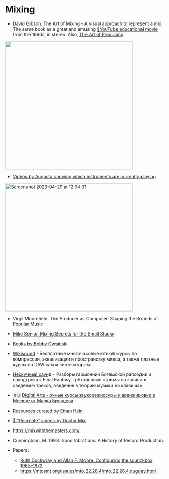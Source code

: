 Mixing
===

- [David Gibson. The Art of Mixing](https://amzn.to/3qIiY1H) - A visual approach to represent a mix. The same book as a great and amusing [🎥YouTube educational movie](https://www.youtube.com/watch?v=TEjOdqZFvhY) from the 1990s, in stereo. Also, [The Art of Producing](https://www.amazon.com/Art-Producing-David-Gibson/dp/1931140448)

<img width="400" src="https://user-images.githubusercontent.com/1491908/150440495-792afe9a-4786-48d9-a798-6a45d2eac3e0.png">

- [Videos by Augusto showing which instruments are currently playing](https://www.youtube.com/watch?v=7n4TjcIbCHo&list=PLe953SkdlXgCM63ux62rFWiIiLI-QSDWO)

<img width="400" alt="Screenshot 2023-04-29 at 12 04 31" src="https://user-images.githubusercontent.com/1491908/235291987-4135c0df-f622-49c2-b9f1-ff030ba9eb4f.png">

- Virgil Moorefield. The Producer as Composer. Shaping the Sounds of Popular Music

- [Mike Senior. Mixing Secrets for the Small Studio](https://amzn.to/3BlQY7P)

- [Books by Bobby Owsinski](https://www.amazon.com/Bobby-Owsinski/e/B001K8A8F8%3Fref=dbs_a_mng_rwt_scns_share)

- [Wikisound](http://wikisound.org/Video/) - Бесплатные многочасовые ютьюб-курсы по компрессии, эквализации и пространству микса, а также платные курсы по DAW'кам и синтезаторам.

- [Нескучный саунд](https://www.youtube.com/channel/UCc1a1Nm8aNFoqv1G4CfyHzA) - Разборы гармониии Богемской рапсодии и саундтрека к Final Fantasy,
трёхчасовые стримы по записи и сведению треков, введение в теорию музыки на клавишах.

- 🇷🇺 [Digital Arts - очные курсы звукорежиссуры и аранжировки в Москве от Марка Брянцева](http://digarts.org/)

- [Resources curated by Ethan Hein](https://docs.google.com/spreadsheets/d/11bp8JupZ5FkK60W-mhXSfdr78fxpHLlU-tzVWONtrqg/edit#gid=437553663)

- [🎥 "Recreate" videos by Doctor Mix](https://www.youtube.com/@Doctormix/search?query=Recreate)

- https://mixwiththemasters.com/



- Cunningham, M. 1998. Good Vibrations: A History of Record Production.

- Papers:
  - [Ruth Dockwray and Allan F. Moore. Configuring the sound-box 1965–1972](https://sci-hub.se/10.1017/S0261143010000024)
  - https://mtosmt.org/issues/mto.22.28.4/mto.22.28.4.duguay.html
